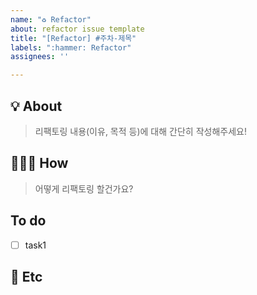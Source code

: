 ```yaml
---
name: "♻️ Refactor"
about: refactor issue template
title: "[Refactor] #주차-제목"
labels: ":hammer: Refactor"
assignees: ''

---
```


## 💡 About
> 리팩토링 내용(이유, 목적 등)에 대해 간단히 작성해주세요!

## 🤷🏼‍♂️ How
> 어떻게 리팩토링 할건가요?

##  To do
- [ ] task1

## 💬 Etc
